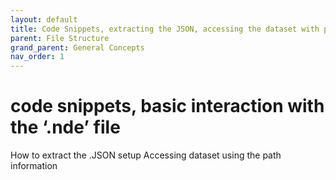 ```yaml
---
layout: default
title: Code Snippets, extracting the JSON, accessing the dataset with path, etc. 
parent: File Structure
grand_parent: General Concepts
nav_order: 1
---
```


# code snippets, basic interaction with the ‘.nde’ file 

How to extract the .JSON setup 
Accessing dataset using the path information 